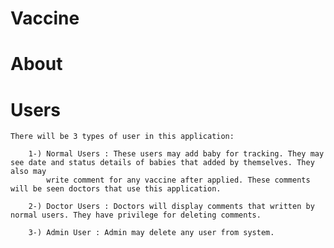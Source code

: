 # Vaccine

# About 
    
    

# Users

    There will be 3 types of user in this application:

        1-) Normal Users : These users may add baby for tracking. They may see date and status details of babies that added by themselves. They also may
            write comment for any vaccine after applied. These comments will be seen doctors that use this application.

        2-) Doctor Users : Doctors will display comments that written by normal users. They have privilege for deleting comments.

        3-) Admin User : Admin may delete any user from system.